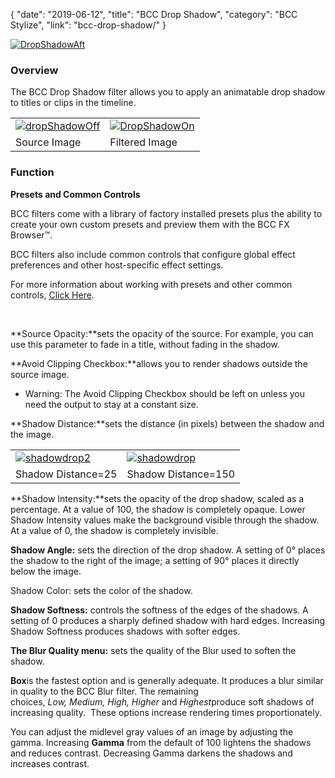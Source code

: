 {
"date": "2019-06-12",
"title": "BCC Drop Shadow",
"category": "BCC Stylize",
"link": "bcc-drop-shadow/"
}

 [![DropShadowAft](https://borisfx-com-res.cloudinary.com/image/upload//documentation/continuum/uploads/2013/06/DropShadowAft.jpg)](https://borisfx-com-res.cloudinary.com/image/upload//documentation/continuum/uploads/2013/06/DropShadowAft.jpg)


### **Overview**


The BCC Drop Shadow filter allows you to apply an animatable drop shadow to titles or clips in the timeline.




|  |  |
| --- | --- |
| [![dropShadowOff](https://borisfx-com-res.cloudinary.com/image/upload//documentation/continuum/uploads/2013/06/dropShadowOff.jpg)](https://borisfx-com-res.cloudinary.com/image/upload//documentation/continuum/uploads/2013/06/dropShadowOff.jpg) | [![DropShadowOn](https://borisfx-com-res.cloudinary.com/image/upload//documentation/continuum/uploads/2013/06/DropShadowOn.jpg)](https://borisfx-com-res.cloudinary.com/image/upload//documentation/continuum/uploads/2013/06/DropShadowOn.jpg) |
| Source Image | Filtered Image |


### **Function**


**Presets and Common Controls**


BCC filters come with a library of factory installed presets plus the ability to create your own custom presets and preview them with the BCC FX Browser™.


BCC filters also include common controls that configure global effect preferences and other host-specific effect settings.


For more information about working with presets and other common controls, [Click Here](/documentation/continuum/bcc-common-controls/).

 


**Source Opacity:**sets the opacity of the source. For example, you can use this parameter to fade in a title, without fading in the shadow.


**Avoid Clipping Checkbox:**allows you to render shadows outside the source image.


* Warning: The Avoid Clipping Checkbox should be left on unless you need the output to stay at a constant size.


**Shadow Distance:**sets the distance (in pixels) between the shadow and the image.




|  |  |
| --- | --- |
| [![shadowdrop2](https://borisfx-com-res.cloudinary.com/image/upload//documentation/continuum/uploads/2013/06/shadowdrop2.jpg)](https://borisfx-com-res.cloudinary.com/image/upload//documentation/continuum/uploads/2013/06/shadowdrop2.jpg) | [![shadowdrop](https://borisfx-com-res.cloudinary.com/image/upload//documentation/continuum/uploads/2013/06/shadowdrop.jpg)](https://borisfx-com-res.cloudinary.com/image/upload//documentation/continuum/uploads/2013/06/shadowdrop.jpg) |
| Shadow Distance=25 | Shadow Distance=150 |


**Shadow Intensity:**sets the opacity of the drop shadow, scaled as a percentage. At a value of 100, the shadow is completely opaque. Lower Shadow Intensity values make the background visible through the shadow. At a value of 0, the shadow is completely invisible.


**Shadow Angle:** sets the direction of the drop shadow. A setting of 0° places the shadow to the right of the image; a setting of 90° places it directly below the image.  

Shadow Color: sets the color of the shadow.


**Shadow Softness:** controls the softness of the edges of the shadows. A setting of 0 produces a sharply defined shadow with hard edges. Increasing Shadow Softness produces shadows with softer edges.


**The Blur Quality menu:** sets the quality of the Blur used to soften the shadow.


**Box**is the fastest option and is generally adequate. It produces a blur similar in quality to the BCC Blur filter. The remaining choices, *Low, Medium, High, Higher* and *Highest*produce soft shadows of increasing quality.  These options increase rendering times proportionately.


You can adjust the midlevel gray values of an image by adjusting the gamma. Increasing **Gamma** from the default of 100 lightens the shadows and reduces contrast. Decreasing Gamma darkens the shadows and increases contrast.


